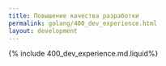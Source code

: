 ```yaml
---
title: Повышение качества разработки
permalink: golang/400_dev_experience.html
layout: development
---
```


{% include 400_dev_experience.md.liquid%}